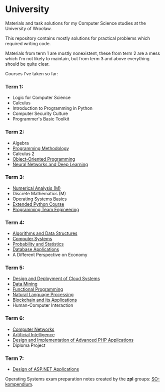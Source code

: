 # University

Materials and task solutions for my Computer Science studies at the University of Wrocław.

This repository contains mostly solutions for practical problems which required writing code.

Materials from term 1 are mostly nonexistent,
these from term 2 are a mess which I'm not likely to maintain,
but from term 3 and above everything should be quite clear.

Courses I've taken so far:

### Term 1:
- Logic for Computer Science
- Calculus
- Introduction to Programming in Python
- Computer Security Culture
- Programmer's Basic Toolkit

### Term 2:
- Algebra
- [Programming Methodology](term2/programming-methodology)
- Calculus 2
- [Object-Oriented Programming](term2/object-oriented-programming)
- [Neural Networks and Deep Learning](https://github.com/sgorawski/nn_assignments)

### Term 3:
- [Numerical Analysis (M)](term3/numerical-analysis-m)
- Discrete Mathematics (M)
- [Operating Systems Basics](term3/operating-systems-basics)
- [Extended Python Course](term3/extended-python-course)
- [Programming Team Engineering](https://github.com/sgorawski/IZP-glosowanie)

### Term 4:
- [Algorithms and Data Structures](term4/algorithms-and-data-structures)
- [Computer Systems](term4/computer-systems)
- [Probability and Statistics](term4/probability-and-statistics)
- [Database Applications](term4/database-applications)
- A Different Perspective on Economy

### Term 5:
- [Design and Deployment of Cloud Systems](term5/design-and-deployment-of-cloud-systems)
- [Data Mining](term5/data-mining)
- [Functional Programming](term5/functional-programming)
- [Natural Language Processing](term5/natural-language-processing)
- [Blockchain and its Applications](term5/blockchain-and-its-applications)
- Human-Computer Interaction

### Term 6:
- [Computer Networks](term6/computer-networks)
- [Artificial Intelligence](term6/artificial-intelligence)
- [Design and Implementation of Advanced PHP Applications](term6/design-and-implementation-of-advanced-php-applications)
- Diploma Project

### Term 7:
- [Design of ASP.NET Applications](term7/design-of-aspnet-applications)

Operating Systems exam preparation notes created by the **zpl** groups:
[SO-kompendium](https://github.com/sgorawski/SO-kompendium).
